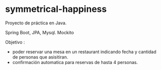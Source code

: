 # symmetrical-happiness
Proyecto de práctica en Java.

Spring Boot, JPA, Mysql.
Mockito

Objetivo : 
- poder reservar una mesa en un restaurant indicando fecha y cantidad de personas que asisitiran.
- confirmación automatica para reservas de hasta 4 personas.
